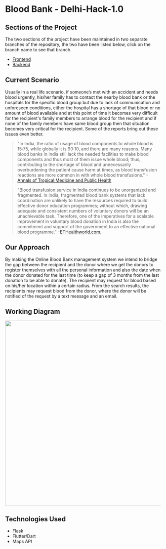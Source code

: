 # Blood Bank - Delhi-Hack-1.0 

## Sections of the Project

The two sections of the project have been maintained in two separate branches of the repository, the two have been listed below, click on the branch name to see that branch.

- [Frontend](https://github.com/flametron/Delhihacks-Bloodbankapp/tree/frontend)
- [Backend](https://github.com/flametron/Delhihacks-Bloodbankapp/tree/backend)

## Current Scenario
Usually in a real life scenario, if someone’s met with an accident and needs blood urgently, his/her family has to contact the nearby blood bank or the hospitals for the specific blood group but due to lack of communication and unforeseen conditions, either the hospital has a shortage of that blood or no amount of blood available and at this point of time it becomes very difficult for the recipient's family members to arrange blood for the recipient and if none of the family members have same blood group then that situation becomes very critical for the recipient. Some of the reports bring out these issues even better.

>"In India, the ratio of usage of blood components to whole blood is 15:75, while globally it is 90:10, and there are many reasons. Many blood banks in India still lack the needed facilities to make blood components and thus most of them issue whole blood; thus, contributing to the shortage of blood and unnecessarily overburdening the patient cause harm at times, as blood transfusion reactions are more common in with whole blood transfusions." -[Annals of Tropical Medicine and Public Health](http://www.atmph.org/article.asp?issn=1755-6783;year=2012;volume=5;issue=1;spage=50;epage=52;aulast=Aggarwal)

>"Blood transfusion service in India continues to be unorganized and fragmented. In India, fragmented blood bank systems that lack coordination are unlikely to have the resources required to build effective donor education programmes; without which, drawing adequate and consistent numbers of voluntary donors will be an unachievable task. Therefore, one of the imperatives for a scalable improvement in voluntary blood donation in India is also the commitment and support of the government to an effective national blood programme." -[ETHealthworld.com.](https://health.economictimes.indiatimes.com/news/policy/blood-transfusion-service-in-india-continues-to-be-unorganized-and-fragmented-suryaprabha-sadasivan/69780706)

## Our Approach
By making the Online Blood Bank management system we intend to bridge the gap between the recipient and the donor where we get the donors to register themselves with all the personal information and also the date when the donor donated for the last time (to keep a gap of 3 months from the last donation to be able to donate). The recipient may request for blood based on his/her location within a certain radius. From the search results, the recipients may request blood from the donor, where the donor will be notified of the request by a text message and an email. 

## Working Diagram

<p align="center">
    <img width='600' src="https://github.com/swapnanildutta/delhi-hack-1.0/blob/master/images/working.jpg">
</p>

## Technologies Used

- Flask
- Flutter/Dart
- Maps API
